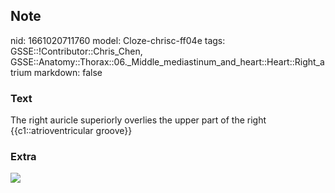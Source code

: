 ## Note
nid: 1661020711760
model: Cloze-chrisc-ff04e
tags: GSSE::!Contributor::Chris_Chen, GSSE::Anatomy::Thorax::06._Middle_mediastinum_and_heart::Heart::Right_atrium
markdown: false

### Text
<div class="toggle">
  The right auricle superiorly overlies the upper part of the right
  {{c1::atrioventricular groove}}
</div>

### Extra
<img src="external+heart+anatomy.jpg">
